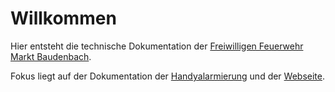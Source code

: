 # Willkommen

Hier entsteht die technische Dokumentation der [Freiwilligen Feuerwehr Markt Baudenbach](https://www.ffw-baudenbach.de).

Fokus liegt auf der Dokumentation der [Handyalarmierung](Handyalarmierung/index.md) und der [Webseite](Webseite/index.md).